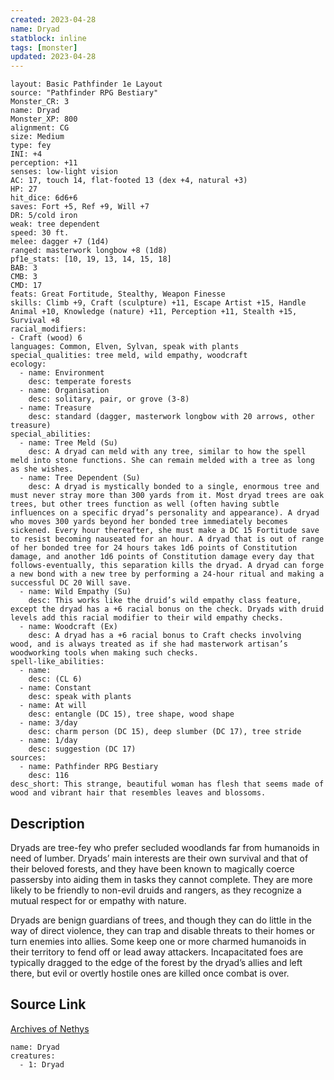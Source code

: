 ```yaml
---
created: 2023-04-28
name: Dryad
statblock: inline
tags: [monster]
updated: 2023-04-28
---
```

```statblock
layout: Basic Pathfinder 1e Layout
source: "Pathfinder RPG Bestiary"
Monster_CR: 3
name: Dryad
Monster_XP: 800
alignment: CG
size: Medium
type: fey
INI: +4
perception: +11
senses: low-light vision
AC: 17, touch 14, flat-footed 13 (dex +4, natural +3)
HP: 27
hit_dice: 6d6+6
saves: Fort +5, Ref +9, Will +7
DR: 5/cold iron
weak: tree dependent
speed: 30 ft.
melee: dagger +7 (1d4)
ranged: masterwork longbow +8 (1d8)
pf1e_stats: [10, 19, 13, 14, 15, 18]
BAB: 3
CMB: 3
CMD: 17
feats: Great Fortitude, Stealthy, Weapon Finesse
skills: Climb +9, Craft (sculpture) +11, Escape Artist +15, Handle Animal +10, Knowledge (nature) +11, Perception +11, Stealth +15, Survival +8
racial_modifiers:
- Craft (wood) 6
languages: Common, Elven, Sylvan, speak with plants
special_qualities: tree meld, wild empathy, woodcraft
ecology:
  - name: Environment
    desc: temperate forests
  - name: Organisation
    desc: solitary, pair, or grove (3-8)
  - name: Treasure
    desc: standard (dagger, masterwork longbow with 20 arrows, other treasure)
special_abilities:
  - name: Tree Meld (Su)
    desc: A dryad can meld with any tree, similar to how the spell meld into stone functions. She can remain melded with a tree as long as she wishes.
  - name: Tree Dependent (Su)
    desc: A dryad is mystically bonded to a single, enormous tree and must never stray more than 300 yards from it. Most dryad trees are oak trees, but other trees function as well (often having subtle influences on a specific dryad’s personality and appearance). A dryad who moves 300 yards beyond her bonded tree immediately becomes sickened. Every hour thereafter, she must make a DC 15 Fortitude save to resist becoming nauseated for an hour. A dryad that is out of range of her bonded tree for 24 hours takes 1d6 points of Constitution damage, and another 1d6 points of Constitution damage every day that follows-eventually, this separation kills the dryad. A dryad can forge a new bond with a new tree by performing a 24-hour ritual and making a successful DC 20 Will save.
  - name: Wild Empathy (Su)
    desc: This works like the druid’s wild empathy class feature, except the dryad has a +6 racial bonus on the check. Dryads with druid levels add this racial modifier to their wild empathy checks.
  - name: Woodcraft (Ex)
    desc: A dryad has a +6 racial bonus to Craft checks involving wood, and is always treated as if she had masterwork artisan’s woodworking tools when making such checks.
spell-like_abilities:
  - name:
    desc: (CL 6)
  - name: Constant
    desc: speak with plants
  - name: At will
    desc: entangle (DC 15), tree shape, wood shape
  - name: 3/day
    desc: charm person (DC 15), deep slumber (DC 17), tree stride
  - name: 1/day
    desc: suggestion (DC 17)
sources:
  - name: Pathfinder RPG Bestiary
    desc: 116
desc_short: This strange, beautiful woman has flesh that seems made of wood and vibrant hair that resembles leaves and blossoms.
```
## Description
Dryads are tree-fey who prefer secluded woodlands far from humanoids in need of lumber. Dryads’ main interests are their own survival and that of their beloved forests, and they have been known to magically coerce passersby into aiding them in tasks they cannot complete. They are more likely to be friendly to non-evil druids and rangers, as they recognize a mutual respect for or empathy with nature.

Dryads are benign guardians of trees, and though they can do little in the way of direct violence, they can trap and disable threats to their homes or turn enemies into allies. Some keep one or more charmed humanoids in their territory to fend off or lead away attackers. Incapacitated foes are typically dragged to the edge of the forest by the dryad’s allies and left there, but evil or overtly hostile ones are killed once combat is over.
## Source Link
[Archives of Nethys](https://aonprd.com/MonsterDisplay.aspx?ItemName=Dryad)
```encounter-table
name: Dryad
creatures:
  - 1: Dryad
```
